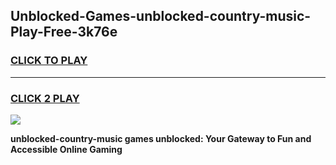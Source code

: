 
## Unblocked-Games-unblocked-country-music-Play-Free-3k76e
<h3>
<a href="https://premium76.site?title=unblocked-country-music&ref=18A1">CLICK TO PLAY</a></h3>
<hr>

<h3>
<a href="https://premium76.site?title=unblocked-country-music&ref=18A1">CLICK 2 PLAY</a>
  
</h3>

<a href="https://premium76.site?title=unblocked-country-music&ref=18A1"><img src="https://clearcache.store/games.png"></a>


**unblocked-country-music games unblocked: Your Gateway to Fun and Accessible Online Gaming**
